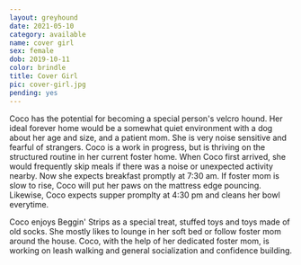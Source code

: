 ```yaml
---
layout: greyhound
date: 2021-05-10
category: available
name: cover girl
sex: female
dob: 2019-10-11
color: brindle
title: Cover Girl
pic: cover-girl.jpg
pending: yes
---
```

Coco has the potential for becoming a special person's velcro hound. Her ideal forever home would be a somewhat quiet environment with a dog about her age and size, and a patient mom. She is very noise sensitive and fearful of strangers. Coco is a work in progress, but is thriving on the structured routine in her current foster home. When Coco first arrived, she would frequently skip meals if there was a noise or unexpected activity nearby. Now she expects breakfast promptly at 7:30 am. If foster mom is slow to rise, Coco will put her paws on the mattress edge pouncing. Likewise, Coco expects supper promplty at 4:30 pm and cleans her bowl everytime.

Coco enjoys Beggin' Strips as a special treat, stuffed toys and toys made of old socks. She mostly likes to lounge in her soft bed or follow foster mom around the house. Coco, with the help of her dedicated foster mom, is working on leash walking and general socialization and confidence building.
